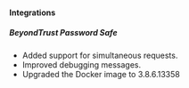
#### Integrations
##### BeyondTrust Password Safe
- Added support for simultaneous requests.
- Improved debugging messages.
- Upgraded the Docker image to 3.8.6.13358


